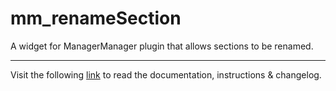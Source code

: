 # mm_renameSection

A widget for ManagerManager plugin that allows sections to be renamed.
___
Visit the following [link](http://code.divandesign.biz/modx/mm_renamesection) to read the documentation, instructions & changelog.